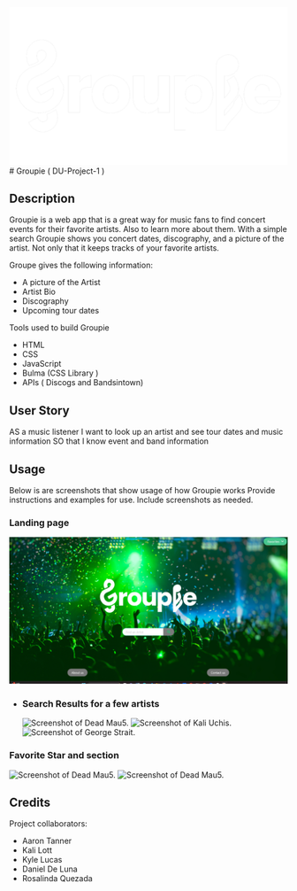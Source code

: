 <img src="./assets/images/Groupie-white.png">
# Groupie ( DU-Project-1 ) 

## Description

Groupie is a web app that is a great way for music fans to find concert events for their favorite artists.
Also to learn more about them. With a simple search Groupie shows you concert dates, discography, and a picture of the artist. Not only that it keeps tracks of your favorite artists.  

Groupe gives the following information:
- A picture of the Artist 
- Artist Bio
- Discography 
- Upcoming tour dates

Tools used to build Groupie
- HTML
- CSS
- JavaScript 
- Bulma (CSS Library )
- APIs ( Discogs and Bandsintown)

## User Story

AS a music listener 
I want to look up an artist and see tour dates and music information
SO that I know event and band information

## Usage

Below is are screenshots that show usage of how Groupie works Provide instructions and examples for use. Include screenshots as needed.



 ### Landing page 
   ![Screenshot of landing page.](./assets/images/Screenshot%202023-04-04%20192749.png)
 - ### Search Results for a few artists
    ![Screenshot of Dead Mau5.](./assets/images/DeadMau5.png)
     ![Screenshot of Kali Uchis.](./assets/images/KaliUchis.png)
      ![Screenshot of George Strait.](./assets/images/GeorgeStrait.png)
 ### Favorite Star and section 
 ![Screenshot of Dead Mau5.](./assets/images/FavStarClick.png)
  ![Screenshot of Dead Mau5.](./assets/images/FavList.png)


## Credits

Project collaborators:
- Aaron Tanner 
- Kali Lott
- Kyle Lucas 
- Daniel De Luna 
- Rosalinda Quezada


